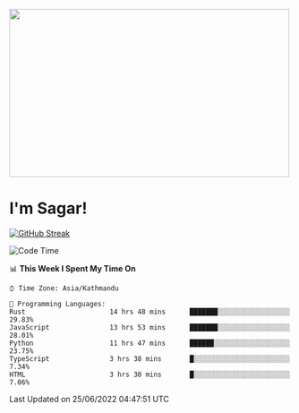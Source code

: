 
<img src="https://media.giphy.com/media/3ornk57KwDXf81rjWM/giphy.gif" width="500" height="300" frameBorder="0" class="giphy-embed" allowFullScreen></img>

#   I'm Sagar!
[![GitHub Streak](https://github-readme-streak-stats.herokuapp.com/?user=sgr2848)](https://git.io/streak-stats)
<!--START_SECTION:waka-->
![Code Time](http://img.shields.io/badge/Code%20Time-0%20secs-blue)

📊 **This Week I Spent My Time On** 

```text
⌚︎ Time Zone: Asia/Kathmandu

💬 Programming Languages: 
Rust                     14 hrs 48 mins      ███████░░░░░░░░░░░░░░░░░░   29.83% 
JavaScript               13 hrs 53 mins      ███████░░░░░░░░░░░░░░░░░░   28.01% 
Python                   11 hrs 47 mins      ██████░░░░░░░░░░░░░░░░░░░   23.75% 
TypeScript               3 hrs 38 mins       █░░░░░░░░░░░░░░░░░░░░░░░░   7.34% 
HTML                     3 hrs 30 mins       █░░░░░░░░░░░░░░░░░░░░░░░░   7.06%

```


 Last Updated on 25/06/2022 04:47:51 UTC
<!--END_SECTION:waka-->
